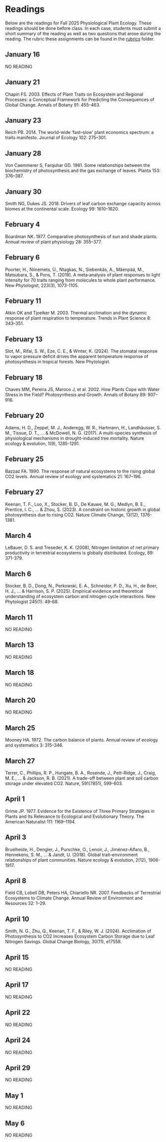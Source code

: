 # Readings
Below are the readings for Fall 2025 Physiological Plant Ecology.
These readings should be done before class. In each case, students must submit a short
summary of the reading as well as two questions that arose during the reading.
The rubric these assignments can be found in the [rubrics](../rubrics/feedback_rubric.md) folder.

## January 16
NO READING

## January 21
Chapin FS. 2003. Effects of Plant Traits on Ecosystem and Regional Processes: 
a Conceptual Framework for Predicting the Consequences of Global Change. 
Annals of Botany 91: 455–463.

## January 23
Reich PB. 2014. The world-wide ‘fast–slow’ plant economics spectrum: a traits manifesto. 
Journal of Ecology 102: 275–301.

## January 28
Von Caemmerer S, Farquhar GD. 1981. Some relationships between the biochemistry of 
photosynthesis and the gas exchange of leaves. Planta 153: 376–387.

## January 30
Smith NG, Dukes JS. 2018. Drivers of leaf carbon exchange capacity across biomes at 
the continental scale. Ecology 99: 1610–1620.

## February 4
Boardman NK. 1977. Comparative photosynthesis of sun and shade plants. 
Annual review of plant physiology 28: 355–377.

## February 6
Poorter, H., Niinemets, Ü., Ntagkas, N., Siebenkäs, A., Mäenpää, M., Matsubara, S., & Pons, T. (2019). 
A meta‐analysis of plant responses to light intensity for 70 traits ranging from molecules 
to whole plant performance. New Phytologist, 223(3), 1073-1105.

## February 11
Atkin OK and Tjoelker M. 2003. Thermal acclimation and the dynamic response of plant 
respiration to temperature. Trends in Plant Science 8: 343–351.

## February 13
Slot, M., Rifai, S. W., Eze, C. E., & Winter, K. (2024). The stomatal response to 
vapor pressure deficit drives the apparent temperature response of photosynthesis 
in tropical forests. New Phytologist.

## February 18
Chaves MM, Pereira JS, Maroco J, et al. 2002. How Plants Cope with Water Stress 
in the Field? Photosynthesis and Growth. Annals of Botany 89: 907–916.

## February 20
Adams, H. D., Zeppel, M. J., Anderegg, W. R., Hartmann, H., Landhäusser, S. M., 
Tissue, D. T., ... & McDowell, N. G. (2017). A multi-species synthesis of physiological 
mechanisms in drought-induced tree mortality. Nature ecology & evolution, 1(9), 1285-1291.

## February 25
Bazzaz FA. 1990. The response of natural ecosystems to the rising global CO2 levels. 
Annual review of ecology and systematics 21: 167–196.

## February 27
Keenan, T. F., Luo, X., Stocker, B. D., De Kauwe, M. G., Medlyn, B. E., Prentice, I. C., ... & Zhou, S. 
(2023). A constraint on historic growth in global photosynthesis due to rising CO2. 
Nature Climate Change, 13(12), 1376-1381.

## March 4
LeBauer, D. S. and Treseder, K. K. (2008), Nitrogen limitation of net primary productivity
in terrestrial ecosystems is globally distributed. Ecology, 89: 371-379.

## March 6
Stocker, B. D., Dong, N., Perkowski, E. A., Schneider, P. D., Xu, H., de Boer, H. J., ... & Harrison, S. P. 
(2025). Empirical evidence and theoretical understanding of ecosystem carbon and nitrogen 
cycle interactions. New Phytologist 245(1): 49-68.

## March 11
NO READING

## March 13
NO READING

## March 18
NO READING

## March 20
NO READING

## March 25
Mooney HA. 1972. The carbon balance of plants. 
Annual review of ecology and systematics 3: 315–346.

## March 27
Terrer, C., Phillips, R. P., Hungate, B. A., Rosende, J., Pett-Ridge, J., Craig, M. E., ... & Jackson, R. B. (2021). 
A trade-off between plant and soil carbon storage under elevated CO2. Nature, 591(7851), 599-603.

## April 1
Grime JP. 1977. Evidence for the Existence of Three Primary Strategies in Plants and Its 
Relevance to Ecological and Evolutionary Theory. 
The American Naturalist 111: 1169–1194.

## April 3
Bruelheide, H., Dengler, J., Purschke, O., Lenoir, J., Jiménez-Alfaro, B., Hennekens, S. M., ... & Jandt, U. 
(2018). Global trait–environment relationships of plant communities. 
Nature ecology & evolution, 2(12), 1906-1917.

## April 8
Field CB, Lobell DB, Peters HA, Chiariello NR. 2007. Feedbacks of Terrestrial Ecosystems 
to Climate Change. Annual Review of Environment and Resources 32: 1–29.

## April 10
Smith, N. G., Zhu, Q., Keenan, T. F., & Riley, W. J. (2024). Acclimation of Photosynthesis 
to CO2 Increases Ecosystem Carbon Storage due to Leaf Nitrogen Savings. Global Change Biology, 30(11), e17558.

## April 15
NO READING

## April 17
NO READING

## April 22
NO READING

## April 24
NO READING

## April 29
NO READING

## May 1
NO READING

## May 6
NO READING